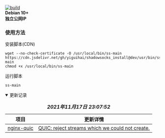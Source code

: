 [![build](https://github.com/yiguihai/shadowsocks_install/actions/workflows/build.yml/badge.svg?branch=dev)](https://github.com/yiguihai/shadowsocks_install/actions?query=branch:dev)  
**Debian 10+**  
**独立公网IP**
### 使用方法
安装脚本(CDN)
```Shell
wget --no-check-certificate -O /usr/local/bin/ss-main https://cdn.jsdelivr.net/gh/yiguihai/shadowsocks_install@dev/usr/bin/ss-main
chmod +x /usr/local/bin/ss-main
```
运行脚本
```Shell
ss-main
```
<details open>
  <summary>更新记录</summary>
  <table>
    <caption><i><b>2021年11月17日 23:07:52</b></i></caption>
    <thead>
      <tr>
        <th>项目</th>
        <th>更新详情</th>
      </tr>
    </thead>
    <tbody>
      <tr><td><a href=https://quic.nginx.org>nginx-quic</a></td><td><a href=https://hg.nginx.org/nginx-quic/rev/41caf5410110>QUIC: reject streams which we could not create.</a></td></tr>
    </tbody>
  </table>
</details>

